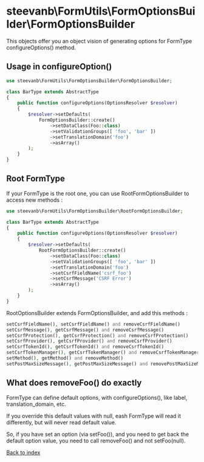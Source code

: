 steevanb\FormUtils\FormOptionsBuilder\FormOptionsBuilder
========================================================

This objects offer you an object vision of generating options for FormType configureOptions() method.

Usage in configureOption()
--------------------------

```php
use steevanb\FormUtils\FormOptionsBuilder\FormOptionsBuilder;

class BarType extends AbstractType
{
    public function configureOptions(OptionsResolver $resolver)
    {
        $resolver->setDefaults(
            FormOptionsBuilder::create()
                ->setDataClass(Foo::class)
                ->setValidationGroups([ 'foo', 'bar' ])
                ->setTranslationDomain('foo')
                ->asArray()
        );
    }
}
```

Root FormType
-------------

If your FormType is the root one, you can use RootFormOptionsBuilder to access new methods :

```php
use steevanb\FormUtils\FormOptionsBuilder\RootFormOptionsBuilder;

class BarType extends AbstractType
{
    public function configureOptions(OptionsResolver $resolver)
    {
        $resolver->setDefaults(
            RootFormOptionsBuilder::create()
                ->setDataClass(Foo::class)
                ->setValidationGroups([ 'foo', 'bar' ])
                ->setTranslationDomain('foo')
                ->setCsrfFieldName('csrf_foo')
                ->setCsrfMessage('CSRF Error')
                ->asArray()
        );
    }
}
```

RootOptionsBuilder extends FormOptionsBuilder, and add this methods :
```php
setCsrfFieldName(), setCsrfFieldName() and removeCsrfFieldName()
setCsrfMessage(), getCsrfMessage() and removeCsrfMessage()
setCsrfProtection(), getCsrfProtection() and removeCsrfProtection()
setCsrfProvider(), getCsrfProvider() and removeCsrfProvider()
setCsrfTokenId(), getCsrfTokenId() and removeCsrfTokenId()
setCsrfTokenManager(), getCsrfTokenManager() and removeCsrfTokenManager()
setMethod(), getMethod() and removeMethod()
setPostMaxSizeMessage(), getPostMaxSizeMessage() and removePostMaxSizeMessage()
```

What does removeFoo() do exactly
--------------------------------

FormType can define default options, with configureOptions(), like label, translation_domain, etc.

If you override this default values with null, eash FormType will read it differently, but will never read default value.

So, if you have set an option (via setFoo()), and you need to get back the default option value, you need to call removeFoo() and not setFoo(null).

[Back to index](../README.md)
